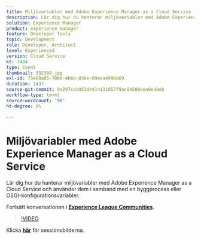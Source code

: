 ```yaml
---
title: Miljövariabler med Adobe Experience Manager as a Cloud Service
description: Lär dig hur du hanterar miljövariabler med Adobe Experience Manager as a Cloud Service och använder dem i samband med en byggprocess eller OSGI-konfigurationsvariabler.
solution: Experience Manager
product: experience manager
feature: Developer Tools
topic: Development
role: Developer, Architect
level: Experienced
version: Cloud Service
kt: 7404
type: Event
thumbnail: 332304.jpg
exl-id: 75e88a05-780d-4b6b-85be-09eea699bb69
duration: 1437
source-git-commit: 9a297cda953d4414131657f9ac84580aea0eabeb
workflow-type: tm+mt
source-wordcount: '90'
ht-degree: 0%

---
```


# Miljövariabler med Adobe Experience Manager as a Cloud Service

Lär dig hur du hanterar miljövariabler med Adobe Experience Manager as a Cloud Service och använder dem i samband med en byggprocess eller OSGI-konfigurationsvariabler.

Fortsätt konversationen i **[Experience League Communities](https://adobe.ly/36Yd3v6)**.

>[!VIDEO](https://video.tv.adobe.com/v/332304/?quality=12&learn=on&hidetitle=true)

Klicka **[här](/help/adobe-developers-live/assets/environment-variables-aemcs.pdf)** för sessionsbilderna.
